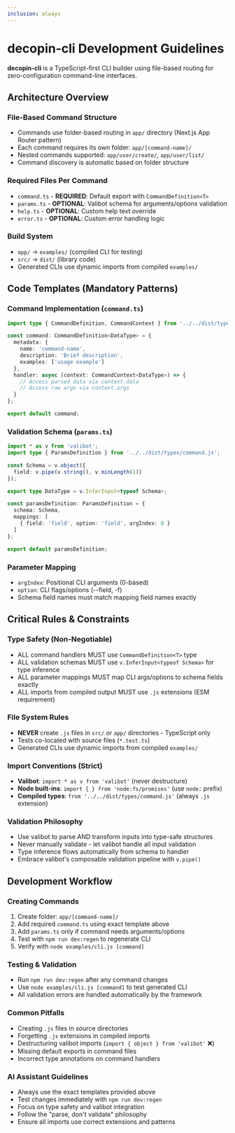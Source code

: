 ```yaml
---
inclusion: always
---
```


# decopin-cli Development Guidelines

**decopin-cli** is a TypeScript-first CLI builder using file-based routing for zero-configuration command-line interfaces.

## Architecture Overview

### File-Based Command Structure

- Commands use folder-based routing in `app/` directory (Next.js App Router pattern)
- Each command requires its own folder: `app/[command-name]/`
- Nested commands supported: `app/user/create/`, `app/user/list/`
- Command discovery is automatic based on folder structure

### Required Files Per Command

- `command.ts` - **REQUIRED**: Default export with `CommandDefinition<T>`
- `params.ts` - **OPTIONAL**: Valibot schema for arguments/options validation
- `help.ts` - **OPTIONAL**: Custom help text override
- `error.ts` - **OPTIONAL**: Custom error handling logic

### Build System

- `app/` → `examples/` (compiled CLI for testing)
- `src/` → `dist/` (library code)
- Generated CLIs use dynamic imports from compiled `examples/`

## Code Templates (Mandatory Patterns)

### Command Implementation (`command.ts`)

```typescript
import type { CommandDefinition, CommandContext } from '../../dist/types/command.js';

const command: CommandDefinition<DataType> = {
  metadata: {
    name: 'command-name',
    description: 'Brief description',
    examples: ['usage example']
  },
  handler: async (context: CommandContext<DataType>) => {
    // Access parsed data via context.data
    // Access raw args via context.args
  }
};

export default command;
```

### Validation Schema (`params.ts`)

```typescript
import * as v from 'valibot';
import type { ParamsDefinition } from '../../dist/types/command.js';

const Schema = v.object({
  field: v.pipe(v.string(), v.minLength(1))
});

export type DataType = v.InferInput<typeof Schema>;

const paramsDefinition: ParamsDefinition = {
  schema: Schema,
  mappings: [
    { field: 'field', option: 'field', argIndex: 0 }
  ]
};

export default paramsDefinition;
```

### Parameter Mapping

- `argIndex`: Positional CLI arguments (0-based)
- `option`: CLI flags/options (--field, -f)
- Schema field names must match mapping field names exactly

## Critical Rules & Constraints

### Type Safety (Non-Negotiable)

- ALL command handlers MUST use `CommandDefinition<T>` type
- ALL validation schemas MUST use `v.InferInput<typeof Schema>` for type inference
- ALL parameter mappings MUST map CLI args/options to schema fields exactly
- ALL imports from compiled output MUST use `.js` extensions (ESM requirement)

### File System Rules

- **NEVER** create `.js` files in `src/` or `app/` directories - TypeScript only
- Tests co-located with source files (`*.test.ts`)
- Generated CLIs use dynamic imports from compiled `examples/`

### Import Conventions (Strict)

- **Valibot**: `import * as v from 'valibot'` (never destructure)
- **Node built-ins**: `import { } from 'node:fs/promises'` (use `node:` prefix)
- **Compiled types**: `from '../../dist/types/command.js'` (always `.js` extension)

### Validation Philosophy

- Use valibot to parse AND transform inputs into type-safe structures
- Never manually validate - let valibot handle all input validation
- Type inference flows automatically from schema to handler
- Embrace valibot's composable validation pipeline with `v.pipe()`

## Development Workflow

### Creating Commands

1. Create folder: `app/[command-name]/`
2. Add required `command.ts` using exact template above
3. Add `params.ts` only if command needs arguments/options
4. Test with `npm run dev:regen` to regenerate CLI
5. Verify with `node examples/cli.js [command]`

### Testing & Validation

- Run `npm run dev:regen` after any command changes
- Use `node examples/cli.js [command]` to test generated CLI
- All validation errors are handled automatically by the framework

### Common Pitfalls

- Creating `.js` files in source directories
- Forgetting `.js` extensions in compiled imports
- Destructuring valibot imports (`import { object } from 'valibot'` ❌)
- Missing default exports in command files
- Incorrect type annotations on command handlers

### AI Assistant Guidelines

- Always use the exact templates provided above
- Test changes immediately with `npm run dev:regen`
- Focus on type safety and valibot integration
- Follow the "parse, don't validate" philosophy
- Ensure all imports use correct extensions and patterns
